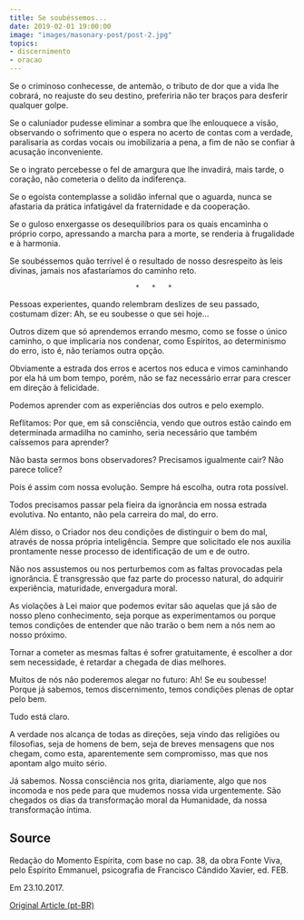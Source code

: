 ```yaml
---
title: Se soubéssemos...
date: 2019-02-01 19:00:00
image: "images/masonary-post/post-2.jpg"
topics: 
- discernimento
- oracao
---
```


Se o criminoso conhecesse, de antemão, o tributo de dor que a vida lhe cobrará,
no reajuste do seu destino, preferiria não ter braços para desferir qualquer
golpe.

Se o caluniador pudesse eliminar a sombra que lhe enlouquece a visão,
observando o sofrimento que o espera no acerto de contas com a verdade,
paralisaria as cordas vocais ou imobilizaria a pena, a fim de não se confiar à
acusação inconveniente.

Se o ingrato percebesse o fel de amargura que lhe invadirá, mais tarde, o
coração, não cometeria o delito da indiferença.

Se o egoísta contemplasse a solidão infernal que o aguarda, nunca se afastaria
da prática infatigável da fraternidade e da cooperação.

Se o guloso enxergasse os desequilíbrios para os quais encaminha o próprio
corpo, apressando a marcha para a morte, se renderia à frugalidade e à
harmonia.

Se soubéssemos quão terrível é o resultado de nosso desrespeito às leis
divinas, jamais nos afastaríamos do caminho reto.

                                   *   *   *

Pessoas experientes, quando relembram deslizes de seu passado, costumam dizer:
Ah, se eu soubesse o que sei hoje...

Outros dizem que só aprendemos errando mesmo, como se fosse o único caminho, o
que implicaria nos condenar, como Espíritos, ao determinismo do erro, isto é,
não teríamos outra opção.

Obviamente a estrada dos erros e acertos nos educa e vimos caminhando por ela
há um bom tempo, porém, não se faz necessário errar para crescer em direção à
felicidade.

Podemos aprender com as experiências dos outros e pelo exemplo.

Reflitamos: Por que, em sã consciência, vendo que outros estão caindo em
determinada armadilha no caminho, seria necessário que também caíssemos para
aprender?

Não basta sermos bons observadores? Precisamos igualmente cair? Não parece
tolice?

Pois é assim com nossa evolução. Sempre há escolha, outra rota possível.

Todos precisamos passar pela fieira da ignorância em nossa estrada evolutiva.
No entanto, não pela carreira do mal, do erro.

Além disso, o Criador nos deu condições de distinguir o bem do mal, através de
nossa própria inteligência. Sempre que solicitado ele nos auxilia prontamente
nesse processo de identificação de um e de outro.

Não nos assustemos ou nos perturbemos com as faltas provocadas pela ignorância.
É transgressão que faz parte do processo natural, do adquirir experiência,
maturidade, envergadura moral.

As violações à Lei maior que podemos evitar são aquelas que já são de nosso
pleno conhecimento, seja porque as experimentamos ou porque temos condições de
entender que não trarão o bem nem a nós nem ao nosso próximo.

Tornar a cometer as mesmas faltas é sofrer gratuitamente, é escolher a dor sem
necessidade, é retardar a chegada de dias melhores.

Muitos de nós não poderemos alegar no futuro: Ah! Se eu soubesse! Porque já
sabemos, temos discernimento, temos condições plenas de optar pelo bem.

Tudo está claro.

A verdade nos alcança de todas as direções, seja vindo das religiões ou
filosofias, seja de homens de bem, seja de breves mensagens que nos chegam,
como esta, aparentemente sem compromisso, mas que nos apontam algo muito sério.

Já sabemos. Nossa consciência nos grita, diariamente, algo que nos incomoda e
nos pede para que mudemos nossa vida urgentemente. São chegados os dias da
transformação moral da Humanidade, da nossa transformação íntima.

## Source
Redação do Momento Espírita, com base no
cap. 38, da obra Fonte Viva, pelo Espírito Emmanuel,
psicografia de Francisco Cândido Xavier, ed. FEB.

Em 23.10.2017.


[Original Article (pt-BR)](http://momento.com.br/pt/ler_texto.php?id=5244)
